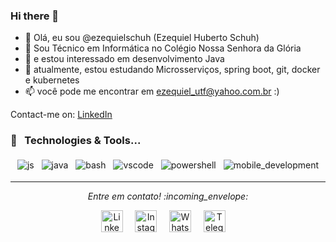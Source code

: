 ### Hi there 👋


- 👋 Olá, eu sou @ezequielschuh (Ezequiel Huberto Schuh)
- 🔭 Sou Técnico em Informática no Colégio Nossa Senhora da Glória
- 👀 e estou interessado em desenvolvimento Java
- 🌱 atualmente, estou estudando Microsserviços, spring boot, git, docker e kubernetes
- 📫 você pode me encontrar em ezequiel_utf@yahoo.com.br :)


Contact-me on:
[LinkedIn](https://linkedin.com/in/ezequiel-huberto-schuh-765212128)


<!--  ![Ezequiel H. Schuh github stats](https://github-readme-stats.vercel.app/api?username=EzequielHubertoSchuh&show_icons=true&theme=radical) -->

### 🔧 &nbsp; Technologies & Tools...
<p align="center">

  <!-- For more icons like these follow : https://github.com/MikeCodesDotNET/ColoredBadges -->

  
  
  <img src="https://github.com/Quadrified/Quadrified/blob/master/assets/svg/dev/languages/js.svg" alt="js" style="vertical-align:top; margin:4px">
  <img src="https://github.com/Quadrified/Quadrified/blob/master/assets/svg/dev/languages/java.svg" alt="java" style="vertical-align:top; margin:4px">
  <img src="https://github.com/Quadrified/Quadrified/blob/master/assets/svg/dev/tools/bash.svg" alt="bash" style="vertical-align:top; margin:4px">
  <img src="https://github.com/Quadrified/Quadrified/blob/master/assets/svg/dev/tools/visualstudio_code.svg" alt="vscode" style="vertical-align:top; margin:4px">
  <img src="https://github.com/Quadrified/Quadrified/blob/master/assets/svg/dev/tools/powershell.svg" alt="powershell" style="vertical-align:top; margin:4px">
  <img src="https://github.com/Quadrified/Quadrified/blob/master/assets/svg/dev/misc/mobile.svg" alt="mobile_development" style="vertical-align:top; margin:4px">

</p>

----

<!-- Social Media Links -->

<p align="center"> 
  <i> Entre em contato! :incoming_envelope: </i>
</p>

<p align="center">
  <a href="https://www.linkedin.com/in/ezequielschuh"><img src="https://github.com/Quadrified/Quadrified/blob/master/assets/social_media_svgs/linkedin-round.svg" width="35px" alt="LinkedIn"></a> &nbsp; &nbsp;
  <a href="https://instagram.com/ezequielschuh"><img src="https://github.com/Quadrified/Quadrified/blob/master/assets/social_media_svgs/instagram-round.svg" width="35px" alt="Instagram"></a> &nbsp; &nbsp;
  <a href="https://api.whatsapp.com/send?phone=+46999258894"><img src="https://github.com/Quadrified/Quadrified/blob/master/assets/social_media_svgs/whatsapp-round.svg" width="35px" alt="Whatsapp"></a> &nbsp; &nbsp;
  <a href="https://t.me/ezequielschuh"><img src="https://github.com/Quadrified/Quadrified/blob/master/assets/social_media_svgs/telegram-round.svg" width="35px" alt="Telegram"></a> &nbsp; &nbsp;
</p>





